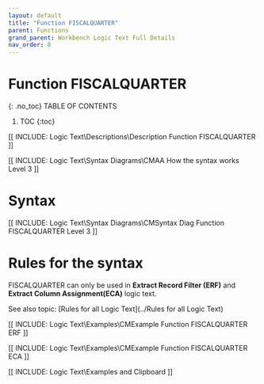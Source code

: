 ```yaml
---
layout: default
title: "Function FISCALQUARTER"
parent: Functions
grand_parent: Workbench Logic Text Full Details
nav_order: 8
---
```

# Function FISCALQUARTER
{: .no_toc}
TABLE OF CONTENTS 
1. TOC
{:toc}  

[[ INCLUDE: Logic Text\Descriptions\Description Function FISCALQUARTER ]]

[[ INCLUDE: Logic Text\Syntax Diagrams\CMAA How the syntax works Level 3 ]]

# Syntax 

[[ INCLUDE: Logic Text\Syntax Diagrams\CMSyntax Diag Function FISCALQUARTER Level 3 ]]

# Rules for the syntax 

FISCALQUARTER can only be used in **Extract Record Filter (ERF)** and **Extract Column Assignment(ECA)** logic text.

See also topic: [Rules for all Logic Text](../Rules for all Logic Text) 

[[ INCLUDE: Logic Text\Examples\CMExample Function FISCALQUARTER ERF ]]

[[ INCLUDE: Logic Text\Examples\CMExample Function FISCALQUARTER ECA ]]

[[ INCLUDE: Logic Text\Examples and Clipboard ]]

